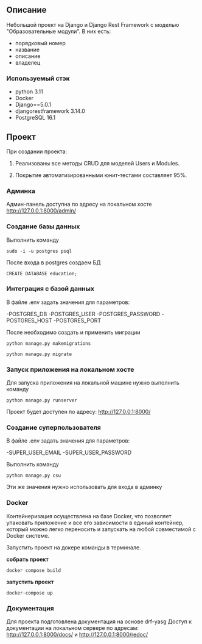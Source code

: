 ## Описание

Небольшой проект на Django и Django Rest Framework с моделью "Образовательные модули". В них есть:

- порядковый номер
- название
- описание
- владелец

### Используемый стэк
- python 3.11
- Docker
- Django==5.0.1
- djangorestframework 3.14.0
- PostgreSQL 16.1

## Проект

<aside>
При создании проекта:

1. Реализованы все методы CRUD для моделей Users и Modules.

2. Покрытие автоматизированными юнит-тестами составляет 95%.

</aside>

### Админка

Админ-панель доступна по адресу на локальном хосте http://127.0.0.1:8000/admin/ 

### Создание базы данных

Выполнить команду
```commandline
sudo -i -u postgres psql
```
После входа в postgres создаем БД
```commandline
CREATE DATABASE education;
```

### Интеграция с базой данных

В файле .env задать значения для параметров:

-POSTGRES_DB
-POSTGRES_USER
-POSTGRES_PASSWORD
-POSTGRES_HOST
-POSTGRES_PORT

После необходимо создать и применить миграции
```commandline
python manage.py makemigrations
```
```commandline
python manage.py migrate
```

### Запуск приложения на локальном хосте

Для запуска приложения на локальной машине нужно выполнить команду
```commandline
python manage.py runserver
```
Проект будет доступен по адресу:
http://127.0.0.1:8000/

### Создание суперпользователя

В файле .env задать значения для параметров:

-SUPER_USER_EMAIL
-SUPER_USER_PASSWORD

Выполнить команду
```commandline
python manage.py csu
```

Эти же значения нужно использовать для входа в админку

### Docker

Контейнеризация осуществлена на базе Docker, что позволяет упаковать приложение 
и все его зависимости в единый контейнер, который можно легко переносить 
и запускать на любой совместимой с Docker системе.

Запустить проект на докере команды в терминале.

**собрать проект**
```commandline
docker compose build
```

**запустить проект**
```commandline
docker-compose up
```

### Документация

Для проекта подготовлена документация на основе drf-yasg
Доступ к документации на локальном сервере по адресам:
http://127.0.0.1:8000/docs/ и http://127.0.0.1:8000/redoc/
